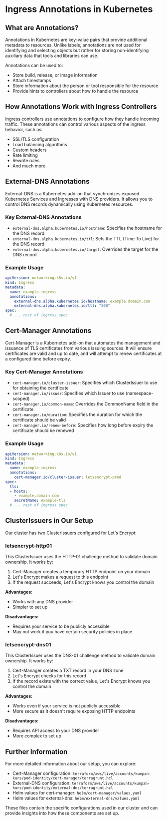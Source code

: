 # Ingress Annotations in Kubernetes

## What are Annotations?

Annotations in Kubernetes are key-value pairs that provide additional metadata to resources. Unlike labels, annotations are not used for identifying and selecting objects but rather for storing non-identifying auxiliary data that tools and libraries can use.

Annotations can be used to:
- Store build, release, or image information
- Attach timestamps
- Store information about the person or tool responsible for the resource
- Provide hints to controllers about how to handle the resource

## How Annotations Work with Ingress Controllers

Ingress controllers use annotations to configure how they handle incoming traffic. These annotations can control various aspects of the ingress behavior, such as:

- SSL/TLS configuration
- Load balancing algorithms
- Custom headers
- Rate limiting
- Rewrite rules
- And much more

## External-DNS Annotations

External-DNS is a Kubernetes add-on that synchronizes exposed Kubernetes Services and Ingresses with DNS providers. It allows you to control DNS records dynamically using Kubernetes resources.

### Key External-DNS Annotations

- `external-dns.alpha.kubernetes.io/hostname`: Specifies the hostname for the DNS record
- `external-dns.alpha.kubernetes.io/ttl`: Sets the TTL (Time To Live) for the DNS record
- `external-dns.alpha.kubernetes.io/target`: Overrides the target for the DNS record

### Example Usage

```yaml
apiVersion: networking.k8s.io/v1
kind: Ingress
metadata:
  name: example-ingress
  annotations:
    external-dns.alpha.kubernetes.io/hostname: example.domain.com
    external-dns.alpha.kubernetes.io/ttl: "300"
spec:
  # ... rest of ingress spec
```

## Cert-Manager Annotations

Cert-Manager is a Kubernetes add-on that automates the management and issuance of TLS certificates from various issuing sources. It will ensure certificates are valid and up to date, and will attempt to renew certificates at a configured time before expiry.

### Key Cert-Manager Annotations

- `cert-manager.io/cluster-issuer`: Specifies which ClusterIssuer to use for obtaining the certificate
- `cert-manager.io/issuer`: Specifies which Issuer to use (namespace-scoped)
- `cert-manager.io/common-name`: Overrides the CommonName field in the certificate
- `cert-manager.io/duration`: Specifies the duration for which the certificate should be valid
- `cert-manager.io/renew-before`: Specifies how long before expiry the certificate should be renewed

### Example Usage

```yaml
apiVersion: networking.k8s.io/v1
kind: Ingress
metadata:
  name: example-ingress
  annotations:
    cert-manager.io/cluster-issuer: letsencrypt-prod
spec:
  tls:
  - hosts:
    - example.domain.com
    secretName: example-tls
  # ... rest of ingress spec
```

## ClusterIssuers in Our Setup

Our cluster has two ClusterIssuers configured for Let's Encrypt:

### letsencrypt-http01

This ClusterIssuer uses the HTTP-01 challenge method to validate domain ownership. It works by:

1. Cert-Manager creates a temporary HTTP endpoint on your domain
2. Let's Encrypt makes a request to this endpoint
3. If the request succeeds, Let's Encrypt knows you control the domain

**Advantages:**
- Works with any DNS provider
- Simpler to set up

**Disadvantages:**
- Requires your service to be publicly accessible
- May not work if you have certain security policies in place

### letsencrypt-dns01

This ClusterIssuer uses the DNS-01 challenge method to validate domain ownership. It works by:

1. Cert-Manager creates a TXT record in your DNS zone
2. Let's Encrypt checks for this record
3. If the record exists with the correct value, Let's Encrypt knows you control the domain

**Advantages:**
- Works even if your service is not publicly accessible
- More secure as it doesn't require exposing HTTP endpoints

**Disadvantages:**
- Requires API access to your DNS provider
- More complex to set up

## Further Information

For more detailed information about our setup, you can explore:

- Cert-Manager configuration: `terraform/aws/live/accounts/kumpan-kurs/pod-identity/cert-manager/terragrunt.hcl`
- External-DNS configuration: `terraform/aws/live/accounts/kumpan-kurs/pod-identity/external-dns/terragrunt.hcl`
- Helm values for cert-manager: `helm/cert-manager/values.yaml`
- Helm values for external-dns: `helm/external-dns/values.yaml`

These files contain the specific configurations used in our cluster and can provide insights into how these components are set up. 
